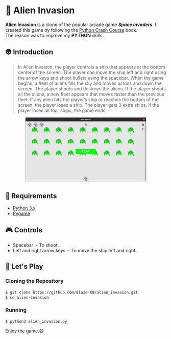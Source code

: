# :space_invader: Alien Invasion
**Alien Invasion** is a clone of the popular arcade game ***Space Invaders***.
I created this game by following the [Python Crash Course](https://www.amazon.in/Python-Crash-Course-Eric-Matthes/dp/1593279280) book.                               
The reason was to improve my **PYTHON** skills.

##  :alien: Introduction
> In Alien Invasion, the player controls a ship that appears at
the bottom center of the screen. The player can move the ship
left and right using the arrow keys and shoot bullets using the
spacebar. When the game begins, a fleet of aliens fills the sky
and moves across and down the screen. The player shoots and
destroys the aliens. If the player shoots all the aliens, a new fleet
appears that moves faster than the previous fleet. If any alien hits
the player’s ship or reaches the bottom of the screen, the player
loses a ship. The player gets 3 extra ships. If the player 
loses all four ships, the game ends.

<div align = center margin = auto>
    <img src = "images/sample_image.png" width = 75%>
</div>

## :paperclip: Requirements
- [Python 3.x](https://www.python.org/)
- [Pygame](https://www.pygame.org/)

## :video_game: Controls
- Spacebar :- To shoot.
- Left and right arrow keys :- To move the ship left and right.

## :rocket: Let's Play
### Cloning the Repository
```
$ git clone https://github.com/Blaze-K8/alien_invasion.git 
$ cd alien-invasion
```

### Running
```
$ python3 alien_invasion.py
```
Enjoy the game.:smile:
